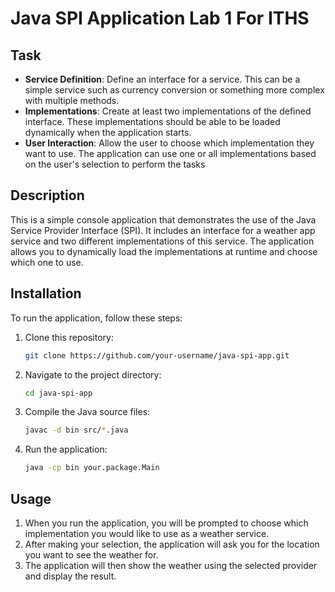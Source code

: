 # Java SPI Application Lab 1 For ITHS

## Task

- **Service Definition**: Define an interface for a service. This can be a simple service such as currency conversion or something more complex with multiple methods.
- **Implementations**: Create at least two implementations of the defined interface. These implementations should be able to be loaded dynamically when the application starts.
- **User Interaction**: Allow the user to choose which implementation they want to use. The application can use one or all implementations based on the user's selection to perform the tasks

## Description

This is a simple console application that demonstrates the use of the Java Service Provider Interface (SPI). It includes an interface for a weather app service and two different implementations of this service. The application allows you to dynamically load the implementations at runtime and choose which one to use.

## Installation

To run the application, follow these steps:

1. Clone this repository:

    ```bash
    git clone https://github.com/your-username/java-spi-app.git
    ```

2. Navigate to the project directory:

    ```bash
    cd java-spi-app
    ```

3. Compile the Java source files:

    ```bash
    javac -d bin src/*.java
    ```

4. Run the application:

    ```bash
    java -cp bin your.package.Main
    ```

## Usage

1. When you run the application, you will be prompted to choose which implementation you would like to use as a weather service.
2. After making your selection, the application will ask you for the location you want to see the weather for.
3. The application will then show the weather using the selected provider and display the result.

